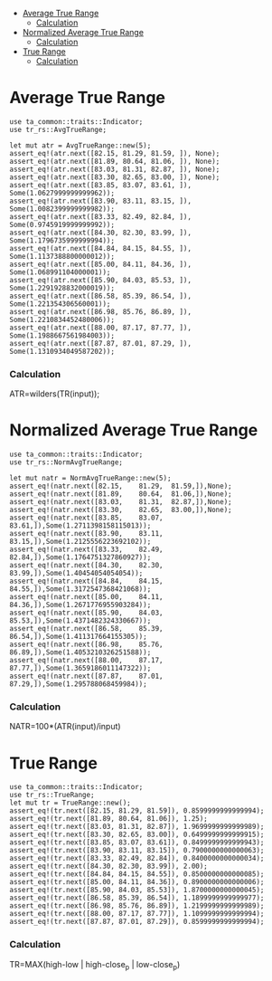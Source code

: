 <!-- START doctoc generated TOC please keep comment here to allow auto update -->
<!-- DON'T EDIT THIS SECTION, INSTEAD RE-RUN doctoc TO UPDATE -->


- [Average True Range](#average-true-range)
    - [Calculation](#calculation)
- [Normalized Average True Range](#normalized-average-true-range)
    - [Calculation](#calculation-1)
- [True Range](#true-range)
    - [Calculation](#calculation-2)

<!-- END doctoc generated TOC please keep comment here to allow auto update -->


<a name="atrmd"></a>

# Average True Range
```
use ta_common::traits::Indicator;
use tr_rs::AvgTrueRange;

let mut atr = AvgTrueRange::new(5);
assert_eq!(atr.next([82.15, 81.29, 81.59, ]), None);
assert_eq!(atr.next([81.89, 80.64, 81.06, ]), None);
assert_eq!(atr.next([83.03, 81.31, 82.87, ]), None);
assert_eq!(atr.next([83.30, 82.65, 83.00, ]), None);
assert_eq!(atr.next([83.85, 83.07, 83.61, ]), Some(1.0627999999999962));
assert_eq!(atr.next([83.90, 83.11, 83.15, ]), Some(1.0082399999999982));
assert_eq!(atr.next([83.33, 82.49, 82.84, ]), Some(0.9745919999999992));
assert_eq!(atr.next([84.30, 82.30, 83.99, ]), Some(1.1796735999999994));
assert_eq!(atr.next([84.84, 84.15, 84.55, ]), Some(1.1137388800000012));
assert_eq!(atr.next([85.00, 84.11, 84.36, ]), Some(1.068991104000001));
assert_eq!(atr.next([85.90, 84.03, 85.53, ]), Some(1.2291928832000019));
assert_eq!(atr.next([86.58, 85.39, 86.54, ]), Some(1.221354306560001));
assert_eq!(atr.next([86.98, 85.76, 86.89, ]), Some(1.2210834452480006));
assert_eq!(atr.next([88.00, 87.17, 87.77, ]), Some(1.1988667561984003));
assert_eq!(atr.next([87.87, 87.01, 87.29, ]), Some(1.1310934049587202));
```
### Calculation
ATR=wilders(TR(input));

<a name="natrmd"></a>

# Normalized Average True Range
```
use ta_common::traits::Indicator;
use tr_rs::NormAvgTrueRange;

let mut natr = NormAvgTrueRange::new(5);
assert_eq!(natr.next([82.15,	81.29,	81.59,]),None);
assert_eq!(natr.next([81.89,	80.64,	81.06,]),None);
assert_eq!(natr.next([83.03,	81.31,	82.87,]),None);
assert_eq!(natr.next([83.30,	82.65,	83.00,]),None);
assert_eq!(natr.next([83.85,	83.07,	83.61,]),Some(1.2711398158115013));
assert_eq!(natr.next([83.90,	83.11,	83.15,]),Some(1.2125556223692102));
assert_eq!(natr.next([83.33,	82.49,	82.84,]),Some(1.1764751327860927));
assert_eq!(natr.next([84.30,	82.30,	83.99,]),Some(1.40454054054054));
assert_eq!(natr.next([84.84,	84.15,	84.55,]),Some(1.3172547368421068));
assert_eq!(natr.next([85.00,	84.11,	84.36,]),Some(1.2671776955903284));
assert_eq!(natr.next([85.90,	84.03,	85.53,]),Some(1.4371482324330667));
assert_eq!(natr.next([86.58,	85.39,	86.54,]),Some(1.411317664155305));
assert_eq!(natr.next([86.98,	85.76,	86.89,]),Some(1.4053210326251588));
assert_eq!(natr.next([88.00,	87.17,	87.77,]),Some(1.3659186011147322));
assert_eq!(natr.next([87.87,	87.01,	87.29,]),Some(1.295788068459984));
```

### Calculation
NATR=100*(ATR(input)/input)

<a name="trmd"></a>

# True Range
```
use ta_common::traits::Indicator;
use tr_rs::TrueRange;
let mut tr = TrueRange::new();
assert_eq!(tr.next([82.15, 81.29, 81.59]), 0.8599999999999994);
assert_eq!(tr.next([81.89, 80.64, 81.06]), 1.25);
assert_eq!(tr.next([83.03, 81.31, 82.87]), 1.9699999999999989);
assert_eq!(tr.next([83.30, 82.65, 83.00]), 0.6499999999999915);
assert_eq!(tr.next([83.85, 83.07, 83.61]), 0.8499999999999943);
assert_eq!(tr.next([83.90, 83.11, 83.15]), 0.7900000000000063);
assert_eq!(tr.next([83.33, 82.49, 82.84]), 0.8400000000000034);
assert_eq!(tr.next([84.30, 82.30, 83.99]), 2.00);
assert_eq!(tr.next([84.84, 84.15, 84.55]), 0.8500000000000085);
assert_eq!(tr.next([85.00, 84.11, 84.36]), 0.8900000000000006);
assert_eq!(tr.next([85.90, 84.03, 85.53]), 1.8700000000000045);
assert_eq!(tr.next([86.58, 85.39, 86.54]), 1.1899999999999977);
assert_eq!(tr.next([86.98, 85.76, 86.89]), 1.2199999999999989);
assert_eq!(tr.next([88.00, 87.17, 87.77]), 1.1099999999999994);
assert_eq!(tr.next([87.87, 87.01, 87.29]), 0.8599999999999994);
```
### Calculation
TR=MAX(high-low | high-close<sub>p</sub> | low-close<sub>p</sub>)  